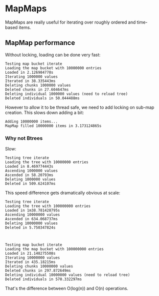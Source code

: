 # MapMaps

MapMaps are really useful for iterating over roughly ordered and time-based items.

## MapMap performance

Without locking, loading can be done very fast:
```
Testing map bucket iterate
Loading the map bucket with 10000000 entries
Loaded in 2.126984778s
Iterating 1000000 values
Iterated in 38.335443ms
Deleting chunks 1000000 values
Deleted chunks in 27.604647ms
Deleting individual 1000000 values (need to reload tree)
Deleted individuals in 50.044488ms
```

However to allow it to be thread safe, we need to add locking on sub-map creation. This slows down adding a bit:
```
Adding 10000000 items...
MapMap filled 10000000 items in 3.173124865s
```

### Why not Btrees

Slow:

```
Testing tree iterate
Loading the tree with 10000000 entries
Loaded in 8.469774443s
Ascending 1000000 values
Ascended in 58.20793ms
Deleting 1000000 values
Deleted in 509.624107ms
```

This speed difference gets dramatically obvious at scale:

```
Testing tree iterate
Loading the tree with 100000000 entries
Loaded in 1m38.781428795s
Ascending 10000000 values
Ascended in 634.068737ms
Deleting 10000000 values
Deleted in 5.750347824s



Testing map bucket iterate
Loading the map bucket with 100000000 entries
Loaded in 21.148275508s
Iterating 10000000 values
Iterated in 435.18215ms
Deleting chunks 10000000 values
Deleted chunks in 297.872649ms
Deleting individual 10000000 values (need to reload tree)
Deleted individuals in 570.332297ms
```

That's the difference between O(log(n)) and O(n) operations.
